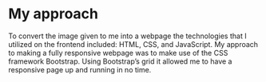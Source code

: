 # My approach 
To convert the image given to me into a webpage the technologies that I utilized on the frontend included: HTML, CSS, and JavaScript. 
My approach to making a fully responsive webpage was to make use of the CSS framework Bootstrap. 
Using Bootstrap’s grid it allowed me to have a responsive page up and running in no time.
